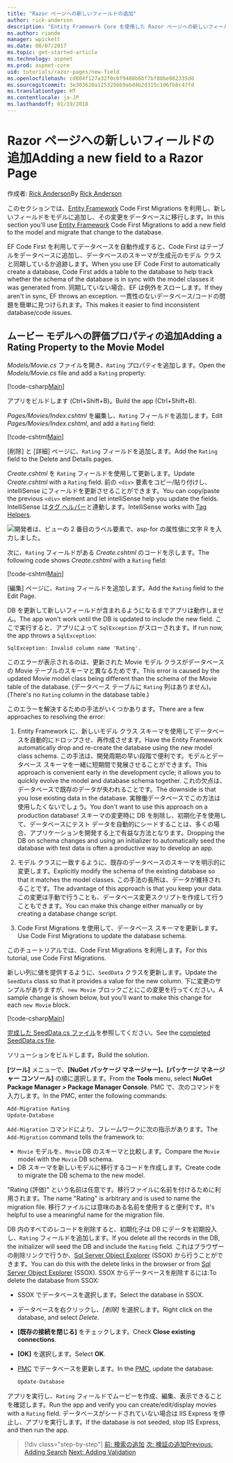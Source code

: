 ```yaml
---
title: "Razor ページへの新しいフィールドの追加"
author: rick-anderson
description: "Entity Framework Core を使用した Razor ページへの新しいフィールドの追加方法"
ms.author: riande
manager: wpickett
ms.date: 08/07/2017
ms.topic: get-started-article
ms.technology: aspnet
ms.prod: aspnet-core
uid: tutorials/razor-pages/new-field
ms.openlocfilehash: cd804f127a32f0c6f9488b6bf7bf88be062335d0
ms.sourcegitcommit: 3e303620a125325bb9abd4b2d315c106fb8c47fd
ms.translationtype: HT
ms.contentlocale: ja-JP
ms.lasthandoff: 01/19/2018
---
```

# <a name="adding-a-new-field-to-a-razor-page"></a><span data-ttu-id="7f782-103">Razor ページへの新しいフィールドの追加</span><span class="sxs-lookup"><span data-stu-id="7f782-103">Adding a new field to a Razor Page</span></span>

<span data-ttu-id="7f782-104">作成者: [Rick Anderson](https://twitter.com/RickAndMSFT)</span><span class="sxs-lookup"><span data-stu-id="7f782-104">By [Rick Anderson](https://twitter.com/RickAndMSFT)</span></span>

<span data-ttu-id="7f782-105">このセクションでは、[Entity Framework](https://docs.microsoft.com/ef/core/get-started/aspnetcore/new-db) Code First Migrations を利用し、新しいフィールドをモデルに追加し、その変更をデータベースに移行します。</span><span class="sxs-lookup"><span data-stu-id="7f782-105">In this section you'll use [Entity Framework](https://docs.microsoft.com/ef/core/get-started/aspnetcore/new-db) Code First Migrations to add a new field to the model and migrate that change to the database.</span></span>

<span data-ttu-id="7f782-106">EF Code First を利用してデータベースを自動作成すると、Code First はテーブルをデータベースに追加し、データベースのスキーマが生成元のモデル クラスと同期しているか追跡します。</span><span class="sxs-lookup"><span data-stu-id="7f782-106">When you use EF Code First to automatically create a database, Code First adds a table to the database to help track whether the schema of the database is in sync with the model classes it was generated from.</span></span> <span data-ttu-id="7f782-107">同期していない場合、EF は例外をスローします。</span><span class="sxs-lookup"><span data-stu-id="7f782-107">If they aren't in sync, EF throws an exception.</span></span> <span data-ttu-id="7f782-108">一貫性のないデータベース/コードの問題を簡単に見つけられます。</span><span class="sxs-lookup"><span data-stu-id="7f782-108">This makes it easier to find inconsistent database/code issues.</span></span>

## <a name="adding-a-rating-property-to-the-movie-model"></a><span data-ttu-id="7f782-109">ムービー モデルへの評価プロパティの追加</span><span class="sxs-lookup"><span data-stu-id="7f782-109">Adding a Rating Property to the Movie Model</span></span>

<span data-ttu-id="7f782-110">*Models/Movie.cs* ファイルを開き、`Rating` プロパティを追加します。</span><span class="sxs-lookup"><span data-stu-id="7f782-110">Open the *Models/Movie.cs* file and add a `Rating` property:</span></span>

[!code-csharp[Main](razor-pages-start/sample/RazorPagesMovie/Models/MovieDateRating.cs?highlight=11&range=7-18)]

<span data-ttu-id="7f782-111">アプリをビルドします (Ctrl+Shift+B)。</span><span class="sxs-lookup"><span data-stu-id="7f782-111">Build the app (Ctrl+Shift+B).</span></span>

<span data-ttu-id="7f782-112">*Pages/Movies/Index.cshtml* を編集し、`Rating` フィールドを追加します。</span><span class="sxs-lookup"><span data-stu-id="7f782-112">Edit *Pages/Movies/Index.cshtml*, and add a `Rating` field:</span></span>

[!code-cshtml[Main](razor-pages-start/sample/RazorPagesMovie/Pages/Movies/Index.cshtml?highlight=40-42,61-63)]

<span data-ttu-id="7f782-113">[削除] と [詳細] ページに、`Rating` フィールドを追加します。</span><span class="sxs-lookup"><span data-stu-id="7f782-113">Add the `Rating` field to the Delete and Details pages.</span></span>

<span data-ttu-id="7f782-114">*Create.cshtml* を `Rating` フィールドを使用して更新します。</span><span class="sxs-lookup"><span data-stu-id="7f782-114">Update *Create.cshtml* with a `Rating` field.</span></span> <span data-ttu-id="7f782-115">前の `<div>` 要素をコピー/貼り付けし、intelliSense にフィールドを更新させることができます。</span><span class="sxs-lookup"><span data-stu-id="7f782-115">You can copy/paste the previous `<div>` element and let intelliSense help you update the fields.</span></span> <span data-ttu-id="7f782-116">IntelliSense は[タグ ヘルパー](xref:mvc/views/tag-helpers/intro)と連動します。</span><span class="sxs-lookup"><span data-stu-id="7f782-116">IntelliSense works with [Tag Helpers](xref:mvc/views/tag-helpers/intro).</span></span>

![開発者は、ビューの 2 番目のラベル要素で、asp-for の属性値に文字 R を入力しました。](new-field/_static/cr.png)

<span data-ttu-id="7f782-120">次に、`Rating` フィールドがある *Create.cshtml* のコードを示します。</span><span class="sxs-lookup"><span data-stu-id="7f782-120">The following code shows *Create.cshtml* with a `Rating` field:</span></span>

[!code-cshtml[Main](razor-pages-start/sample/RazorPagesMovie/Pages/Movies/Create.cshtml?highlight=36-40)]

<span data-ttu-id="7f782-121">[編集] ページに、`Rating` フィールドを追加します。</span><span class="sxs-lookup"><span data-stu-id="7f782-121">Add the `Rating` field to the Edit Page.</span></span>

<span data-ttu-id="7f782-122">DB を更新して新しいフィールドが含まれるようになるまでアプリは動作しません。</span><span class="sxs-lookup"><span data-stu-id="7f782-122">The app won't work until the DB is updated to include the new field.</span></span> <span data-ttu-id="7f782-123">ここで実行すると、アプリによって `SqlException` がスローされます。</span><span class="sxs-lookup"><span data-stu-id="7f782-123">If run now, the app throws a `SqlException`:</span></span>

```
SqlException: Invalid column name 'Rating'.
```

<span data-ttu-id="7f782-124">このエラーが表示されるのは、更新された Movie モデル クラスがデータベースの Movie テーブルのスキーマと異なるためです。</span><span class="sxs-lookup"><span data-stu-id="7f782-124">This error is caused by the updated Movie model class being different than the schema of the Movie table of the database.</span></span> <span data-ttu-id="7f782-125">(データベース テーブルに `Rating` 列はありません)。</span><span class="sxs-lookup"><span data-stu-id="7f782-125">(There's no `Rating` column in the database table.)</span></span>

<span data-ttu-id="7f782-126">このエラーを解決するための手法がいくつかあります。</span><span class="sxs-lookup"><span data-stu-id="7f782-126">There are a few approaches to resolving the error:</span></span>

1. <span data-ttu-id="7f782-127">Entity Framework に、新しいモデル クラス スキーマを使用してデータベースを自動的にドロップさせ、再作成させます。</span><span class="sxs-lookup"><span data-stu-id="7f782-127">Have the Entity Framework automatically drop and re-create the database using  the new model class schema.</span></span> <span data-ttu-id="7f782-128">この手法は、開発周期の早い段階で便利です。モデルとデータベース スキーマを一緒に短期間で発展させることができます。</span><span class="sxs-lookup"><span data-stu-id="7f782-128">This approach is convenient early in the development cycle; it allows you to quickly evolve the model and database schema together.</span></span> <span data-ttu-id="7f782-129">これの欠点は、データベースで既存のデータが失われることです。</span><span class="sxs-lookup"><span data-stu-id="7f782-129">The downside is that you lose existing data in the database.</span></span> <span data-ttu-id="7f782-130">実稼働データベースでこの方法は使用したくないでしょう。</span><span class="sxs-lookup"><span data-stu-id="7f782-130">You don't want to use this approach on a production database!</span></span> <span data-ttu-id="7f782-131">スキーマの変更時に DB を削除し、初期化子を使用して、データベースにテスト データを自動的にシードすることは、多くの場合、アプリケーションを開発する上で有益な方法となります。</span><span class="sxs-lookup"><span data-stu-id="7f782-131">Dropping the DB on schema changes and using an initializer to automatically seed the database with test data is often a productive way to develop an app.</span></span>

2. <span data-ttu-id="7f782-132">モデル クラスに一致するように、既存のデータベースのスキーマを明示的に変更します。</span><span class="sxs-lookup"><span data-stu-id="7f782-132">Explicitly modify the schema of the existing database so that it matches the model classes.</span></span> <span data-ttu-id="7f782-133">この手法の長所は、データが維持されることです。</span><span class="sxs-lookup"><span data-stu-id="7f782-133">The advantage of this approach is that you keep your data.</span></span> <span data-ttu-id="7f782-134">この変更は手動で行うことも、データベース変更スクリプトを作成して行うこともできます。</span><span class="sxs-lookup"><span data-stu-id="7f782-134">You can make this change either manually or by creating a database change script.</span></span>

3. <span data-ttu-id="7f782-135">Code First Migrations を使用して、データベース スキーマを更新します。</span><span class="sxs-lookup"><span data-stu-id="7f782-135">Use Code First Migrations to update the database schema.</span></span>

<span data-ttu-id="7f782-136">このチュートリアルでは、Code First Migrations を利用します。</span><span class="sxs-lookup"><span data-stu-id="7f782-136">For this tutorial, use Code First Migrations.</span></span>

<span data-ttu-id="7f782-137">新しい列に値を提供するように、`SeedData` クラスを更新します。</span><span class="sxs-lookup"><span data-stu-id="7f782-137">Update the `SeedData` class so that it provides a value for the new column.</span></span> <span data-ttu-id="7f782-138">下に変更のサンプルがありますが、`new Movie` ブロックごとにこの変更を行ってください。</span><span class="sxs-lookup"><span data-stu-id="7f782-138">A sample change is shown below, but you'll want to make this change for each `new Movie` block.</span></span>

[!code-csharp[Main](razor-pages-start/sample/RazorPagesMovie/Models/SeedDataRating.cs?name=snippet1&highlight=8)]

<span data-ttu-id="7f782-139">[完成した SeedData.cs ファイル](https://github.com/aspnet/Docs/blob/master/aspnetcore/tutorials/razor-pages/razor-pages-start/sample/RazorPagesMovie/Models/SeedDataRating.cs)を参照してください。</span><span class="sxs-lookup"><span data-stu-id="7f782-139">See the [completed SeedData.cs file](https://github.com/aspnet/Docs/blob/master/aspnetcore/tutorials/razor-pages/razor-pages-start/sample/RazorPagesMovie/Models/SeedDataRating.cs).</span></span>

<span data-ttu-id="7f782-140">ソリューションをビルドします。</span><span class="sxs-lookup"><span data-stu-id="7f782-140">Build the solution.</span></span>

<a name="pmc"></a> <span data-ttu-id="7f782-141">**[ツール]** メニューで、**[NuGet パッケージ マネージャー]、[パッケージ マネージャー コンソール]** の順に選択します。</span><span class="sxs-lookup"><span data-stu-id="7f782-141">From the **Tools** menu, select **NuGet Package Manager > Package Manager Console**.</span></span>
<span data-ttu-id="7f782-142">PMC で、次のコマンドを入力します。</span><span class="sxs-lookup"><span data-stu-id="7f782-142">In the PMC, enter the following commands:</span></span>

```powershell
Add-Migration Rating
Update-Database
```

<span data-ttu-id="7f782-143">`Add-Migration` コマンドにより、フレームワークに次の指示があります。</span><span class="sxs-lookup"><span data-stu-id="7f782-143">The `Add-Migration` command tells the framework to:</span></span>

* <span data-ttu-id="7f782-144">`Movie` モデルを、`Movie` DB のスキーマと比較します。</span><span class="sxs-lookup"><span data-stu-id="7f782-144">Compare the `Movie` model with the `Movie` DB schema.</span></span>
* <span data-ttu-id="7f782-145">DB スキーマを新しいモデルに移行するコードを作成します。</span><span class="sxs-lookup"><span data-stu-id="7f782-145">Create code to migrate the DB schema to the new model.</span></span>

<span data-ttu-id="7f782-146">"Rating (評価)" という名前は任意です。移行ファイルに名前を付けるために利用されます。</span><span class="sxs-lookup"><span data-stu-id="7f782-146">The name "Rating" is arbitrary and is used to name the migration file.</span></span> <span data-ttu-id="7f782-147">移行ファイルには意味のある名前を使用すると便利です。</span><span class="sxs-lookup"><span data-stu-id="7f782-147">It's helpful to use a meaningful name for the migration file.</span></span>

<a name="ssox"></a> <span data-ttu-id="7f782-148">DB 内のすべてのレコードを削除すると、初期化子は DB にデータを初期投入し、`Rating` フィールドを追加します。</span><span class="sxs-lookup"><span data-stu-id="7f782-148">If you delete all the records in the DB, the initializer will seed the DB and include the `Rating` field.</span></span> <span data-ttu-id="7f782-149">これはブラウザーの削除リンクで行うか、[Sql Server Object Explorer](xref:tutorials/razor-pages/sql#ssox) (SSOX) から行うことができます。</span><span class="sxs-lookup"><span data-stu-id="7f782-149">You can do this with the delete links in the browser or from [Sql Server Object Explorer](xref:tutorials/razor-pages/sql#ssox) (SSOX).</span></span> <span data-ttu-id="7f782-150">SSOX からデータベースを削除するには:</span><span class="sxs-lookup"><span data-stu-id="7f782-150">To delete the database from SSOX:</span></span>

* <span data-ttu-id="7f782-151">SSOX でデータベースを選択します。</span><span class="sxs-lookup"><span data-stu-id="7f782-151">Select the database in SSOX.</span></span>
* <span data-ttu-id="7f782-152">データベースを右クリックし、*[削除]* を選択します。</span><span class="sxs-lookup"><span data-stu-id="7f782-152">Right click on the database, and select *Delete*.</span></span>
* <span data-ttu-id="7f782-153">**[既存の接続を閉じる]** をチェックします。</span><span class="sxs-lookup"><span data-stu-id="7f782-153">Check **Close existing connections**.</span></span>
* <span data-ttu-id="7f782-154">**[OK]** を選択します。</span><span class="sxs-lookup"><span data-stu-id="7f782-154">Select **OK**.</span></span>
* <span data-ttu-id="7f782-155">[PMC](xref:tutorials/razor-pages/new-field#pmc) でデータベースを更新します。</span><span class="sxs-lookup"><span data-stu-id="7f782-155">In the [PMC](xref:tutorials/razor-pages/new-field#pmc), update the database:</span></span>

  ```powershell
  Update-Database
  ```

<span data-ttu-id="7f782-156">アプリを実行し、`Rating` フィールドでムービーを作成、編集、表示できることを確認します。</span><span class="sxs-lookup"><span data-stu-id="7f782-156">Run the app and verify you can create/edit/display movies with a `Rating` field.</span></span> <span data-ttu-id="7f782-157">データベースがシードされていない場合は IIS Express を停止し、アプリを実行します。</span><span class="sxs-lookup"><span data-stu-id="7f782-157">If the database is not seeded, stop IIS Express, and then run the app.</span></span>

>[!div class="step-by-step"]
<span data-ttu-id="7f782-158">[前: 検索の追加](xref:tutorials/razor-pages/search)
[次: 検証の追加](xref:tutorials/razor-pages/validation)</span><span class="sxs-lookup"><span data-stu-id="7f782-158">[Previous: Adding Search](xref:tutorials/razor-pages/search)
[Next: Adding Validation](xref:tutorials/razor-pages/validation)</span></span>
